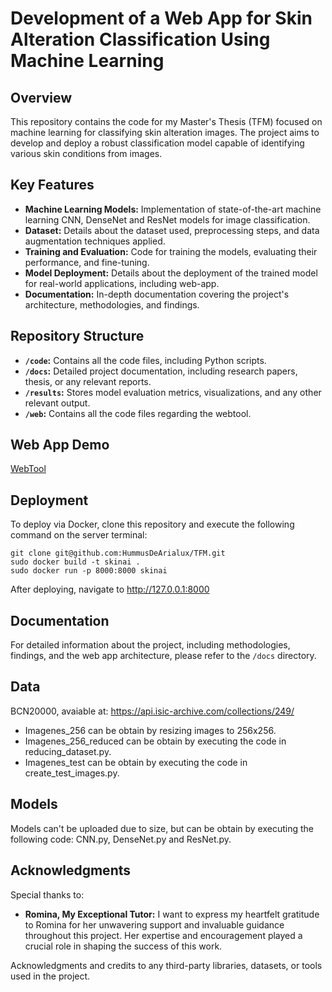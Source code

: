 # Development of a Web App for Skin Alteration Classification Using Machine Learning

## Overview

This repository contains the code for my Master's Thesis (TFM) focused on machine learning for classifying skin alteration images. The project aims to develop and deploy a robust classification model capable of identifying various skin conditions from images.

## Key Features

- **Machine Learning Models:** Implementation of state-of-the-art machine learning CNN, DenseNet and ResNet models for image classification.
- **Dataset:** Details about the dataset used, preprocessing steps, and data augmentation techniques applied.
- **Training and Evaluation:** Code for training the models, evaluating their performance, and fine-tuning.
- **Model Deployment:** Details about the deployment of the trained model for real-world applications, including web-app.
- **Documentation:** In-depth documentation covering the project's architecture, methodologies, and findings.

## Repository Structure

- **`/code`:** Contains all the code files, including Python scripts.
- **`/docs`:** Detailed project documentation, including research papers, thesis, or any relevant reports.
- **`/results`:** Stores model evaluation metrics, visualizations, and any other relevant output.
- **`/web`:** Contains all the code files regarding the webtool.

## Web App Demo

[WebTool](https://skinai.bioedu.one/)

## Deployment

To deploy via Docker, clone this repository and execute the following command on the server terminal:

```
git clone git@github.com:HummusDeArialux/TFM.git
sudo docker build -t skinai .
sudo docker run -p 8000:8000 skinai
```

After deploying, navigate to http://127.0.0.1:8000

## Documentation

For detailed information about the project, including methodologies, findings, and the web app architecture, please refer to the `/docs` directory.

## Data

BCN20000, avaiable at: https://api.isic-archive.com/collections/249/

- Imagenes_256 can be obtain by resizing images to 256x256.
- Imagenes_256_reduced can be obtain by executing the code in reducing_dataset.py.
- Imagenes_test can be obtain by executing the code in create_test_images.py.

## Models

Models can't be uploaded due to size, but can be obtain by executing the following code: CNN.py, DenseNet.py and ResNet.py.

## Acknowledgments

Special thanks to:

- **Romina, My Exceptional Tutor:** I want to express my heartfelt gratitude to Romina for her unwavering support and invaluable guidance throughout this project. Her expertise and encouragement played a crucial role in shaping the success of this work.

Acknowledgments and credits to any third-party libraries, datasets, or tools used in the project.
